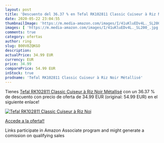 ```yaml
---
layout: post
title: 'Descuento del 36.37 % en Tefal RK102811 Classic Cuiseur à Riz Noi'
date: 2020-05-22 23:04:55
thumbnailImage: 'https://m.media-amazon.com/images/I/41uKluEDv4L._SL200_.jpg'
images: [ 'https://m.media-amazon.com/images/I/41uKluEDv4L._SL200_.jpg' ]
comments: true
category: ofertas
author: ring
slug: B00V8ZQKGO
description:
actualPrice: 34.99 EUR
currency: EUR
price: 34.99
comparePrice: 54.99 EUR
inStock: true
prodname: 'Tefal RK102811 Classic Cuiseur à Riz Noir Métallisé'
---
```


Tienes [Tefal RK102811 Classic Cuiseur à Riz Noir Métallisé](https://www.amazon.fr/dp/B00V8ZQKGO/?tag=tolees0d-21) con un 36.37 % de descuento con precio de oferta de 34.99 EUR (original: 54.99 EUR) en el siguiente enlace!

[![Tefal RK102811 Classic Cuiseur à Riz Noi](https://m.media-amazon.com/images/I/41uKluEDv4L._SL200_.jpg)](https://www.amazon.fr/dp/B00V8ZQKGO/?tag=tolees0d-21)

[Accede a la oferta!!](https://www.amazon.fr/dp/B00V8ZQKGO/?tag=tolees0d-21)

Links participate in Amazon Associate program and might generate a comission on qualifying sales


